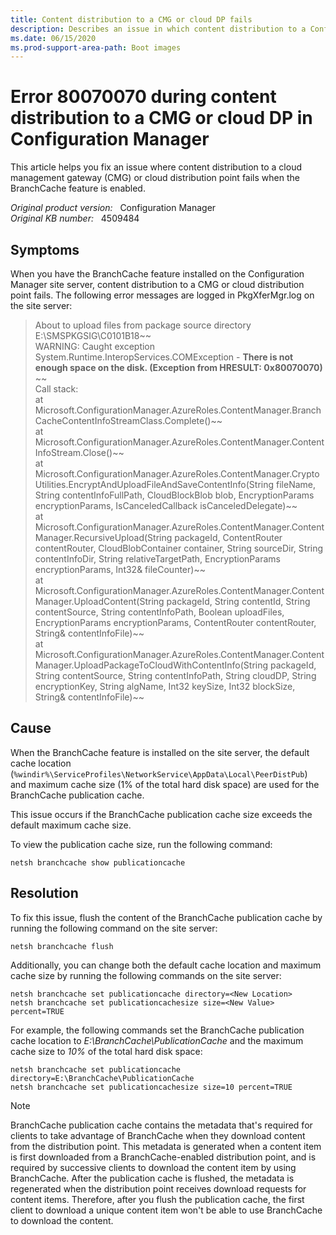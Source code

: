 ```yaml
---
title: Content distribution to a CMG or cloud DP fails 
description: Describes an issue in which content distribution to a Configuration Manager CMG or cloud DP fails with error 80070070 when the BranchCache feature is enabled.
ms.date: 06/15/2020
ms.prod-support-area-path: Boot images
---
```

# Error 80070070 during content distribution to a CMG or cloud DP in Configuration Manager

This article helps you fix an issue where content distribution to a cloud management gateway (CMG) or cloud distribution point fails when the BranchCache feature is enabled.

_Original product version:_ &nbsp; Configuration Manager  
_Original KB number:_ &nbsp; 4509484

## Symptoms

When you have the BranchCache feature installed on the Configuration Manager site server, content distribution to a CMG or cloud distribution point fails. The following error messages are logged in PkgXferMgr.log on the site server:

> About to upload files from package source directory E:\SMSPKGSIG\C0101B18~~  
> WARNING: Caught exception System.Runtime.InteropServices.COMException - **There is not enough space on the disk. (Exception from HRESULT: 0x80070070)** ~~  
> Call stack:  
> at Microsoft.ConfigurationManager.AzureRoles.ContentManager.BranchCacheContentInfoStreamClass.Complete()~~  
> at Microsoft.ConfigurationManager.AzureRoles.ContentManager.ContentInfoStream.Close()~~  
> at Microsoft.ConfigurationManager.AzureRoles.ContentManager.CryptoUtilities.EncryptAndUploadFileAndSaveContentInfo(String fileName, String contentInfoFullPath, CloudBlockBlob blob, EncryptionParams encryptionParams, IsCanceledCallback isCanceledDelegate)~~  
> at Microsoft.ConfigurationManager.AzureRoles.ContentManager.ContentManager.RecursiveUpload(String packageId, ContentRouter contentRouter, CloudBlobContainer container, String sourceDir, String contentInfoDir, String relativeTargetPath, EncryptionParams encryptionParams, Int32& fileCounter)~~  
> at Microsoft.ConfigurationManager.AzureRoles.ContentManager.ContentManager.UploadContent(String packageId, String contentId, String contentSource, String contentInfoPath, Boolean uploadFiles, EncryptionParams encryptionParams, ContentRouter contentRouter, String& contentInfoFile)~~  
> at Microsoft.ConfigurationManager.AzureRoles.ContentManager.ContentManager.UploadPackageToCloudWithContentInfo(String packageId, String contentSource, String contentInfoPath, String cloudDP, String encryptionKey, String algName, Int32 keySize, Int32 blockSize, String& contentInfoFile)~~

## Cause

When the BranchCache feature is installed on the site server, the default cache location (`%windir%\ServiceProfiles\NetworkService\AppData\Local\PeerDistPub`) and maximum cache size (1% of the total hard disk space) are used for the BranchCache publication cache.

This issue occurs if the BranchCache publication cache size exceeds the default maximum cache size.

To view the publication cache size, run the following command:

```console
netsh branchcache show publicationcache
```

## Resolution

To fix this issue, flush the content of the BranchCache publication cache by running the following command on the site server:

```console
netsh branchcache flush
```

Additionally, you can change both the default cache location and maximum cache size by running the following commands on the site server:

```console
netsh branchcache set publicationcache directory=<New Location>
netsh branchcache set publicationcachesize size=<New Value> percent=TRUE
```

For example, the following commands set the BranchCache publication cache location to *E:\BranchCache\PublicationCache* and the maximum cache size to *10%* of the total hard disk space:

```console
netsh branchcache set publicationcache directory=E:\BranchCache\PublicationCache
netsh branchcache set publicationcachesize size=10 percent=TRUE
```

> [!NOTE]
> BranchCache publication cache contains the metadata that's required for clients to take advantage of BranchCache when they download content from the distribution point. This metadata is generated when a content item is first downloaded from a BranchCache-enabled distribution point, and is required by successive clients to download the content item by using BranchCache. After the publication cache is flushed, the metadata is regenerated when the distribution point receives download requests for content items. Therefore, after you flush the publication cache, the first client to download a unique content item won't be able to use BranchCache to download the content.
